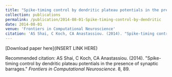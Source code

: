 ```yaml
---
title: "Spike-timing control by dendritic plateau potentials in the presence of synaptic barrages"
collection: publications
permalink: /publication/2014-08-01-Spike-timing-control-by-dendritic
date: 2014-08-01
venue: 'Frontiers in Computational Neuroscience'
citation: 'AS Shai, C Koch, CA Anastassiou. (2014). "Spike-timing control by dendritic plateau potentials in the presence of synaptic barrages." <i>Frontiers in Computational Neuroscience</i>. 8, 89.'
---
```

[Download paper here](INSERT LINK HERE)

Recommended citation: AS Shai, C Koch, CA Anastassiou. (2014). "Spike-timing control by dendritic plateau potentials in the presence of synaptic barrages." <i>Frontiers in Computational Neuroscience</i>. 8, 89.
